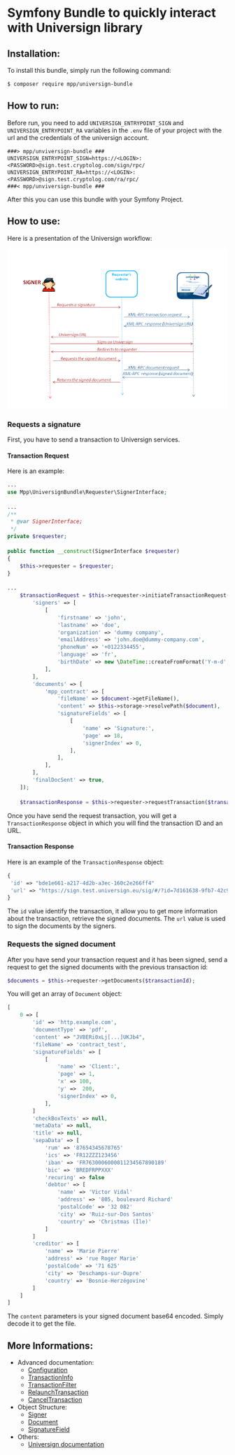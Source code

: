 Symfony Bundle to quickly interact with Universign library
=================================================

Installation:
-------------

To install this bundle, simply run the following command:
```bash
$ composer require mpp/universign-bundle
```


How to run:
-----------

Before run, you need to add `UNIVERSIGN_ENTRYPOINT_SIGN` and `UNIVERSIGN_ENTRYPOINT_RA` variables in the `.env` file of your project with the url and the credentials of the universign account.

```
###> mpp/unviversign-bundle ###
UNIVERSIGN_ENTRYPOINT_SIGN=https://<LOGIN>:<PASSWORD>@sign.test.cryptolog.com/sign/rpc/
UNIVERSIGN_ENTRYPOINT_RA=https://<LOGIN>:<PASSWORD>@sign.test.cryptolog.com/ra/rpc/
###< mpp/unviversign-bundle ###
```

After this you can use this bundle with your Symfony Project.

How to use:
-----------

Here is a presentation of the Universign workflow:

![Universign workflow](./Resources/docs/universign_workflow.png)

### Requests a signature

First, you have to send a transaction to Universign services.

#### Transaction Request

Here is an example:

```php
...
use Mpp\UniversignBundle\Requester\SignerInterface;

...
/**
 * @var SignerInterface;
 */
private $requester;

public function __construct(SignerInterface $requester)
{
    $this->requester = $requester;
}

...
    $transactionRequest = $this->requester->initiateTransactionRequest([
        'signers' => [
            [
                'firstname' => 'john',
                'lastname' => 'doe',
                'organization' => 'dummy company',
                'emailAddress' => 'john.doe@dummy-company.com',
                'phoneNum' => '+0122334455',
                'language' => 'fr',
                'birthDate' => new \DateTime::createFromFormat('Y-m-d', '2000-01-01'),
            ],
        ],
        'documents' => [
            'mpp_contract' => [
                'fileName' => $document->getFileName(),
                'content' => $this->storage->resolvePath($document),
                'signatureFields' => [
                    [
                        'name' => 'Signature:',
                        'page' => 18,
                        'signerIndex' => 0,
                    ],
                ],
            ],
        ],
        'finalDocSent' => true,
    ]);

    $transactionResponse = $this->requester->requestTransaction($transactionRequest);
```
Once you have send the request transaction, you will get a `TransactionResponse` object in which you will find the transaction ID and an URL.

#### Transaction Response

Here is an example of the `TransactionResponse` object:
 ```php
{
  'id' => "bde1e661-a217-4d2b-a3ec-160c2e266ff4"
  'url' => "https://sign.test.universign.eu/sig/#/?id=7d161638-9fb7-42c9-bb56-c902ea491404"
}
 ```
The `id` value identify the transaction, it allow you to get more information about the transaction, retrieve the signed documents.
The `url` value is used to sign the documents by the signers.

### Requests the signed document

After you have send your transaction request and it has been signed, send a request to get the signed documents with the previous transaction id:

```php
$documents = $this->requester->getDocuments($transactionId);
```
You will get an array of `Document` object:

```php
[
    0 => [
        'id' => 'http.example.com',
        'documentType' => 'pdf',
        'content' => "JVBERi0xLj[...]UKJb4",
        'fileName' => 'contract_test',
        'signatureFields' => [
            [
                'name' => 'Client:',
                'page' => 1,
                'x' => 100,
                'y' =>  200,
                'signerIndex' => 0,
            ],
        ]
        'checkBoxTexts' => null,
        'metaData' => null,
        'title' => null,
        'sepaData' => [
            'rum' => '87654345678765'
            'ics' => 'FR12ZZZ123456'
            'iban' => 'FR7630006000011234567890189'
            'bic' => 'BREDFRPPXXX'
            'recuring' => false
            'debtor' => [
                'name' => 'Victor Vidal'
                'address' => '805, boulevard Richard'
                'postalCode' => '32 082'
                'city' => 'Ruiz-sur-Dos Santos'
                'country' => 'Christmas (Île)'
            ]
        ]
        'creditor' => [
            'name' => 'Marie Pierre'
            'address' => 'rue Roger Marie'
            'postalCode' => '71 625'
            'city' => 'Deschamps-sur-Dupre'
            'country' => 'Bosnie-Herzégovine'
        ]
    ]
]
```

The `content` parameters is your signed document base64 encoded. Simply decode it to get the file.

More Informations:
------------------

 - Advanced documentation:
   - [Configuration](./Resources/docs/Configuration.md)
   - [TransactionInfo](./Resources/docs/TransactionInfo.md)
   - [TransactionFilter](./Resources/docs/TransactionFilter.md)
   - [RelaunchTransaction](./Resources/docs/RelaunchTransaction.md)
   - [CancelTransaction](./Resources/docs/CancelTransaction.md)
 - Object Structure:
   - [Signer](./Resources/docs/Signer.md)
   - [Document](./Resources/docs/Document.md)
   - [SignatureField](./Resources/docs/SignatureField.md)
 - Others:
   - [Universign documentation](https://help.universign.com/hc/fr/articles/360000837769-Guide-API-Universign)



